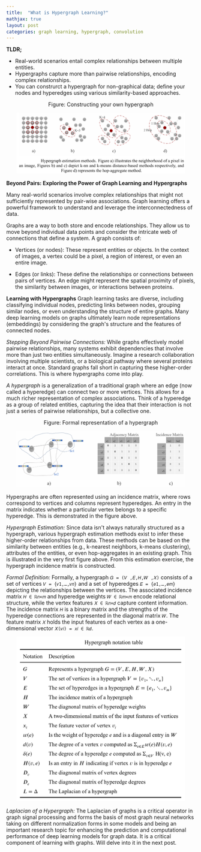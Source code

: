 ```yaml
---
title:  "What is Hypergraph Learning?"
mathjax: true
layout: post
categories: graph learning, hypergraph, convolution  
---
```


**TLDR;**
- Real-world scenarios entail complex relationships between multiple entities. 
- Hypergraphs capture more than pairwise relationships, encoding complex relationships. 
- You can construrct a hypergraph for non-graphical data; define your nodes and hyperedges using various similarity-based approaches. 

<p align='center'>Figure: Constructing your own hypergraph</p>
<p align='center'>
    <img src='https://github.com/bilha-analytics/bilha-analytics.github.io/blob/master/res/hgnn_construction.png?raw=true' width='450'>
</p> 


**Beyond Pairs: Exploring the Power of Graph Learning and Hypergraphs**

Many real-world scenarios involve complex relationships that might not sufficiently represented by pair-wise associations. Graph learning offers a powerful framework to understand and leverage the interconnectedness of data. 

Graphs are a way to both store and encode relationships. They allow us to move beyond individual data points and consider the intricate web of connections that define a system. A graph consists of:

- Vertices (or nodes): These represent entities or objects. In the context of images, a vertex could be a pixel, a region of interest, or even an entire image.

- Edges (or links): These define the relationships or connections between pairs of vertices. An edge might represent the spatial proximity of pixels, the similarity between images, or interactions between proteins.


**Learning with Hypergraphs**
Graph learning tasks are diverse, including classifying individual nodes, predicting links between nodes, grouping similar nodes, or even understanding the structure of entire graphs. Many deep learning models on graphs ultimately learn node representations (embeddings) by considering the graph's structure and the features of connected nodes.

*Stepping Beyond Pairwise Connections:* While graphs effectively model pairwise relationships, many systems exhibit dependencies that involve more than just two entities simultaneously. Imagine a research collaboration involving multiple scientists, or a biological pathway where several proteins interact at once. Standard graphs fall short in capturing these higher-order correlations. This is where hypergraphs come into play.


*A hypergraph* is a generalization of a traditional graph where an edge (now called a hyperedge) can connect two or more vertices. This allows for a much richer representation of complex associations. Think of a hyperedge as a group of related entities, capturing the idea that their interaction is not just a series of pairwise relationships, but a collective one.

<p align='center'>Figure: Formal representation of a hypergraph</p>
<p align='center'>
    <img src='https://github.com/bilha-analytics/bilha-analytics.github.io/blob/master/res/hgnn_intro.png?raw=true' width='450'>
</p> 

Hypergraphs are often represented using an incidence matrix, where rows correspond to vertices and columns represent hyperedges. An entry in the matrix indicates whether a particular vertex belongs to a specific hyperedge. This is demonstrated in the figure above. 


*Hypergraph Estimation:* Since data isn't always naturally structured as a hypergraph, various hypergraph estimation methods exist to infer these higher-order relationships from data. These methods can be based on the similarity between entities (e.g., k-nearest neighbors, k-means clustering), attributes of the entities, or even hop-aggregates in an existing graph. This is illustrated in the very first figure above. From this estimation exercise, the hypergraph incidence matrix is constructed. 


*Formal Definition:* Formally, a hypergraph `𝐺 = (𝑉 ,𝐸,𝐻,𝑊 ,𝑋)` consists of a set of  vertices `𝑉 = {𝑣1,…,𝑣𝑛}` and a set of hyperedges `𝐸 = {𝑒1,…,𝑒𝑚}` depicting the relationships between the vertices. The associated incidence matrix `𝐻 ∈ ℝ𝑛×𝑚` and hyperedge weights `𝑊 ∈ ℝ𝑚×𝑚` encode relational structure, while the vertex features `𝑋 ∈ ℝ𝑛×𝑑` capture content information. The incidence matrix `𝐻` is a binary matrix and the strengths of the hyperedge connections are represented in the diagonal matrix `𝑊`. The feature matrix `𝑋` holds the input features of each vertex as a one-dimensional vector `𝑋(𝑣𝑖) = 𝑥𝑖 ∈ ℝ𝑑`.

<p align='center'> 
    <img src='https://github.com/bilha-analytics/bilha-analytics.github.io/blob/master/res/hgnn-math-defn.png?raw=true' width='450'>
</p> 


*Laplacian of a Hypergraph:* The Laplacian of graphs is a critical operator in graph signal processing and forms the basis of most graph neural networks taking on different normalization forms in some models and being an important research topic for enhancing the prediction and  computational performance of deep learning models for graph data. It is a critical component of learning with graphs. Will delve into it in the next post. 

